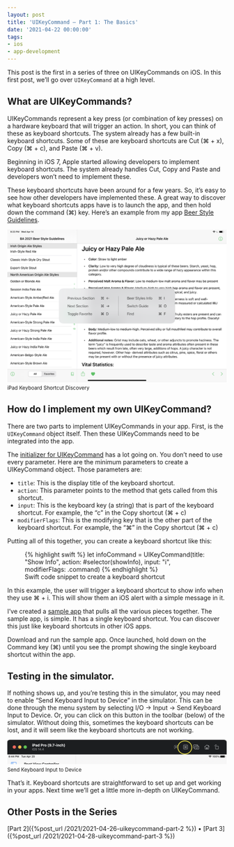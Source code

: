 ```yaml
---
layout: post
title: 'UIKeyCommand — Part 1: The Basics'
date: '2021-04-22 00:00:00'
tags:
- ios
- app-development
---
```


This post is the first in a series of three on UIKeyCommands on iOS. In this first post, we’ll go over `UIKeyCommand` at a high level.

## What are UIKeyCommands?

UIKeyCommands represent a key press (or combination of key presses) on a hardware keyboard that will trigger an action. In short, you can think of these as keyboard shortcuts. The system already has a few built-in keyboard shortcuts. Some of these are keyboard shortcuts are Cut (⌘ + x), Copy (⌘ + c), and Paste (⌘ + v).

Beginning in iOS 7, Apple started allowing developers to implement keyboard shortcuts. The system already handles Cut, Copy and Paste and developers won’t need to implement these.

These keyboard shortcuts have been around for a few years. So, it’s easy to see how other developers have implemented these. A great way to discover what keyboard shortcuts apps have is to launch the app, and then hold down the command (⌘) key. Here’s an example from my app [Beer Style Guidelines](https://www.beerstyleguidelines.app/).

<div class="py-3">
    <div class="card shadow-sm">
        <img class="img-fluid" src="/public/images/2021/uikeycommand-part-1/discovery.png">
        <div class="card-body mx-auto">
            <small>iPad Keyboard Shortcut Discovery</small>
        </div>
    </div>
</div>

## How do I implement my own UIKeyCommand?

There are two parts to implement UIKeyCommands in your app. First, is the `UIKeyCommand` object itself. Then these UIKeyCommands need to be integrated into the app.

The [initializer for UIKeyCommand](https://developer.apple.com/documentation/uikit/uikeycommand/3358593-init) has a lot going on. You don’t need to use every parameter. Here are the minimum parameters to create a UIKeyCommand object. Those parameters are:

- `title`: This is the display title of the keyboard shortcut.
- `action`: This parameter points to the method that gets called from this shortcut.
- `input`: This is the keyboard key (a string) that is part of the keyboard shortcut. For example, the “c” in the Copy shortcut (⌘ + c)
- `modifierFlags`: This is the modifying key that is the other part of the keyboard shortcut. For example, the “⌘” in the Copy shortcut (⌘ + c)

Putting all of this together, you can create a keyboard shortcut like this:

<figure class="figure">
{% highlight swift %}
    let infoCommand = UIKeyCommand(title: "Show Info",
                                   action: #selector(showInfo),
                                   input: "i",
                                   modifierFlags: .command)
{% endhighlight %}

<figcaption class="figure-caption">Swift code snippet to create a keyboard shortcut</figcaption>
</figure>

In this example, the user will trigger a keyboard shortcut to show info when they use ⌘ + i. This will show them an iOS alert with a simple message in it.

I’ve created a [sample app](https://github.com/rwgrier/UIKeyCommand-series/tree/part-1-basics) that pulls all the various pieces together. The sample app, is simple. It has a single keyboard shortcut. You can discover this just like keyboard shortcuts in other iOS apps.

Download and run the sample app. Once launched, hold down on the Command key (⌘) until you see the prompt showing the single keyboard shortcut within the app.

## Testing in the simulator.

If nothing shows up, and you’re testing this in the simulator, you may need to enable “Send Keyboard Input to Device” in the simulator. This can be done through the menu system by selecting I/O → Input → Send Keyboard Input to Device. Or, you can click on this button in the toolbar (below) of the simulator. Without doing this, sometimes the keyboard shortcuts can be lost, and it will seem like the keyboard shortcuts are not working.

<div class="py-3">
    <div class="card shadow-sm">
        <img class="img-fluid" src="/public/images/2021/uikeycommand-part-1/send-keyboard-input-to-device.png">
        <div class="card-body mx-auto">
            <small>Send Keyboard Input to Device</small>
        </div>
    </div>
</div>

That’s it. Keyboard shortcuts are straightforward to set up and get working in your apps. Next time we’ll get a little more in-depth on UIKeyCommand.

## Other Posts in the Series

[Part 2]({%post_url /2021/2021-04-26-uikeycommand-part-2 %}) • [Part 3]({%post_url /2021/2021-04-28-uikeycommand-part-3 %})


